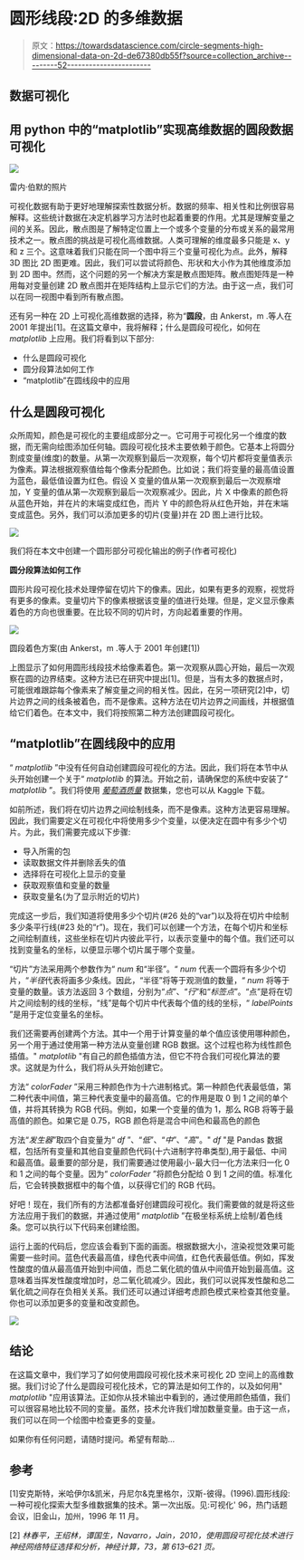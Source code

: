 # 圆形线段:2D 的多维数据

> 原文：<https://towardsdatascience.com/circle-segments-high-dimensional-data-on-2d-de67380db55f?source=collection_archive---------52----------------------->

## 数据可视化

## 用 python 中的“matplotlib”实现高维数据的圆段数据可视化

![](img/520a8ab982911fa04eb6a227e2b345fe.png)

雷内·伯默的照片

可视化数据有助于更好地理解探索性数据分析。数据的频率、相关性和比例很容易解释。这些统计数据在决定机器学习方法时也起着重要的作用。尤其是理解变量之间的关系。因此，散点图是了解特定位置上一个或多个变量的分布或关系的最常用技术之一。散点图的挑战是可视化高维数据。人类可理解的维度最多只能是 x、y 和 z 三个。这意味着我们只能在同一个图中将三个变量可视化为点。此外，解释 3D 图比 2D 图更难。因此，我们可以尝试将颜色、形状和大小作为其他维度添加到 2D 图中。然而，这个问题的另一个解决方案是散点图矩阵。散点图矩阵是一种用每对变量创建 2D 散点图并在矩阵结构上显示它们的方法。由于这一点，我们可以在同一视图中看到所有散点图。

还有另一种在 2D 上可视化高维数据的选择，称为“**圆段**，由 Ankerst，m .等人在 2001 年提出[1]。在这篇文章中，我将解释；什么是圆段可视化，如何在 *matplotlib* 上应用。我们将看到以下部分:

*   什么是圆段可视化
*   圆分段算法如何工作
*   “matplotlib”在圆线段中的应用

## 什么是圆段可视化

众所周知，颜色是可视化的主要组成部分之一。它可用于可视化另一个维度的数据，而无需向绘图添加任何轴。圆段可视化技术主要依赖于颜色。它基本上将圆分割成变量(维度)的数量。从第一次观察到最后一次观察，每个切片都将变量值表示为像素。算法根据观察值给每个像素分配颜色。比如说；我们将变量的最高值设置为蓝色，最低值设置为红色。假设 X 变量的值从第一次观察到最后一次观察增加，Y 变量的值从第一次观察到最后一次观察减少。因此，片 X 中像素的颜色将从蓝色开始，并在片的末端变成红色，而片 Y 中的颜色将从红色开始，并在末端变成蓝色。另外，我们可以添加更多的切片(变量)并在 2D 图上进行比较。

![](img/7aba1a1bf850a96262352b1ee1cdbaed.png)

我们将在本文中创建一个圆形部分可视化输出的例子(作者可视化)

**圆分段算法如何工作**

圆形片段可视化技术处理停留在切片下的像素。因此，如果有更多的观察，视觉将有更多的像素。变量切片下的像素根据该变量的值进行处理。但是，定义显示像素着色的方向也很重要。在比较不同的切片时，方向起着重要的作用。

![](img/684da156ed9677c98057800d0bb3a8fe.png)

圆段着色方案(由 Ankerst，m .等人于 2001 年创建[1])

上图显示了如何用圆形线段技术给像素着色。第一次观察从圆心开始，最后一次观察在圆的边界结束。这种方法已在研究中提出[1]。但是，当有太多的数据点时，可能很难跟踪每个像素来了解变量之间的相关性。因此，在另一项研究[2]中，切片边界之间的线条被着色，而不是像素。这种方法在切片边界之间画线，并根据值给它们着色。在本文中，我们将按照第二种方法创建圆段可视化。

## “matplotlib”在圆线段中的应用

“ *matplotlib* ”中没有任何自动创建圆段可视化的方法。因此，我们将在本节中从头开始创建一个关于“ *matplotlib* 的算法。开始之前，请确保您的系统中安装了“ *matplotlib* ”。我们将使用 [*葡萄酒质量*](https://www.kaggle.com/rajyellow46/wine-quality) 数据集，您也可以从 Kaggle 下载。

如前所述，我们将在切片边界之间绘制线条，而不是像素。这种方法更容易理解。因此，我们需要定义在可视化中将使用多少个变量，以便决定在圆中有多少个切片。为此，我们需要完成以下步骤:

*   导入所需的包
*   读取数据文件并删除丢失的值
*   选择将在可视化上显示的变量
*   获取观察值和变量的数量
*   获取变量名(为了显示附近的切片)

完成这一步后，我们知道将使用多少个切片(#26 处的“var”)以及将在切片中绘制多少条平行线(#23 处的“r”)。现在，我们可以创建一个方法，在每个切片和坐标之间绘制直线，这些坐标在切片内彼此平行，以表示变量中的每个值。我们还可以找到变量名的坐标，以便显示哪个切片属于哪个变量。

“切片”方法采用两个参数作为“ *num* 和“半径”。“ *num* 代表一个圆将有多少个切片，“*半径*代表将画多少条线。因此，“半径”将等于观测值的数量，“ *num* 将等于变量的数量。该方法返回 3 个数组，分别为“*点*”、“*行*”和“*标签点*”。“点”是将在切片之间绘制的线的坐标，“线”是每个切片中代表每个值的线的坐标，“ *labelPoints* ”是用于定位变量名的坐标。

我们还需要再创建两个方法。其中一个用于计算变量的单个值应该使用哪种颜色，另一个用于通过使用第一种方法从变量创建 RGB 数据。这个过程也称为线性颜色插值。" *matplotlib* "有自己的颜色插值方法，但它不符合我们可视化算法的要求。这就是为什么，我们将从头开始创建它。

方法“ *colorFader* ”采用三种颜色作为十六进制格式。第一种颜色代表最低值，第二种代表中间值，第三种代表变量中的最高值。它的作用是取 0 到 1 之间的单个值，并将其转换为 RGB 代码。例如，如果一个变量的值为 1，那么 RGB 将等于最高值的颜色。如果它是 0.75，RGB 颜色将是混合中间色和最高色的颜色

方法“*发生器*”取四个自变量为“ *df* ”、“*低*”、“*中*”、“*高*”。" *df* "是 Pandas 数据框，包括所有变量和其他自变量颜色代码(十六进制字符串类型),用于最低、中间和最高值。最重要的部分是，我们需要通过使用最小-最大归一化方法来归一化 0 和 1 之间的每个变量。因为“ *colorFader* ”将颜色分配给 0 到 1 之间的值。标准化后，它会转换数据框中的每个值，以获得它们的 RGB 代码。

好吧！现在，我们所有的方法都准备好创建圆段可视化。我们需要做的就是将这些方法应用于我们的数据，并通过使用“ *matplotlib* ”在极坐标系统上绘制/着色线条。您可以执行以下代码来创建绘图。

运行上面的代码后，您应该会看到下面的画面。根据数据大小，渲染视觉效果可能需要一些时间。蓝色代表最高值，绿色代表中间值，红色代表最低值。例如，挥发性酸度的值从最高值开始到中间值，而总二氧化硫的值从中间值开始到最高值。这意味着当挥发性酸度增加时，总二氧化硫减少。因此，我们可以说挥发性酸和总二氧化硫之间存在负相关关系。我们还可以通过详细考虑颜色模式来检查其他变量。你也可以添加更多的变量和改变颜色。

![](img/dc832f59a2fbd761b696e83f8e5c28ae.png)

## 结论

在这篇文章中，我们学习了如何使用圆段可视化技术来可视化 2D 空间上的高维数据。我们讨论了什么是圆段可视化技术，它的算法是如何工作的，以及如何用" *matplotlib* "应用该算法。正如你从技术输出中看到的，通过使用颜色插值，我们可以很容易地比较不同的变量。虽然，技术允许我们增加数量变量。由于这一点，我们可以在同一个绘图中检查更多的变量。

如果你有任何问题，请随时提问。希望有帮助…

## 参考

[1]安克斯特，米哈伊尔&凯米，丹尼尔&克里格尔，汉斯-彼得。(1996).圆形线段:一种可视化探索大型多维数据集的技术。第一次出版。见:可视化' 96，热门话题会议，旧金山，加州，1996 年 11 月。

[2] *林春平，王绍林，谭国生，Navarro，Jain，2010，使用圆段可视化技术进行神经网络特征选择和分析，神经计算，73，第 613–621 页。*